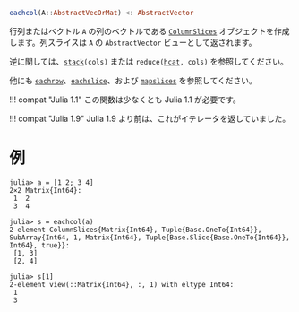 ```julia
eachcol(A::AbstractVecOrMat) <: AbstractVector
```

行列またはベクトル `A` の列のベクトルである [`ColumnSlices`](@ref) オブジェクトを作成します。列スライスは `A` の `AbstractVector` ビューとして返されます。

逆に関しては、[`stack`](@ref)`(cols)` または `reduce(`[`hcat`](@ref)`, cols)` を参照してください。

他にも [`eachrow`](@ref)、[`eachslice`](@ref)、および [`mapslices`](@ref) を参照してください。

!!! compat "Julia 1.1"
    この関数は少なくとも Julia 1.1 が必要です。


!!! compat "Julia 1.9"
    Julia 1.9 より前は、これがイテレータを返していました。


# 例

```jldoctest
julia> a = [1 2; 3 4]
2×2 Matrix{Int64}:
 1  2
 3  4

julia> s = eachcol(a)
2-element ColumnSlices{Matrix{Int64}, Tuple{Base.OneTo{Int64}}, SubArray{Int64, 1, Matrix{Int64}, Tuple{Base.Slice{Base.OneTo{Int64}}, Int64}, true}}:
 [1, 3]
 [2, 4]

julia> s[1]
2-element view(::Matrix{Int64}, :, 1) with eltype Int64:
 1
 3
```
